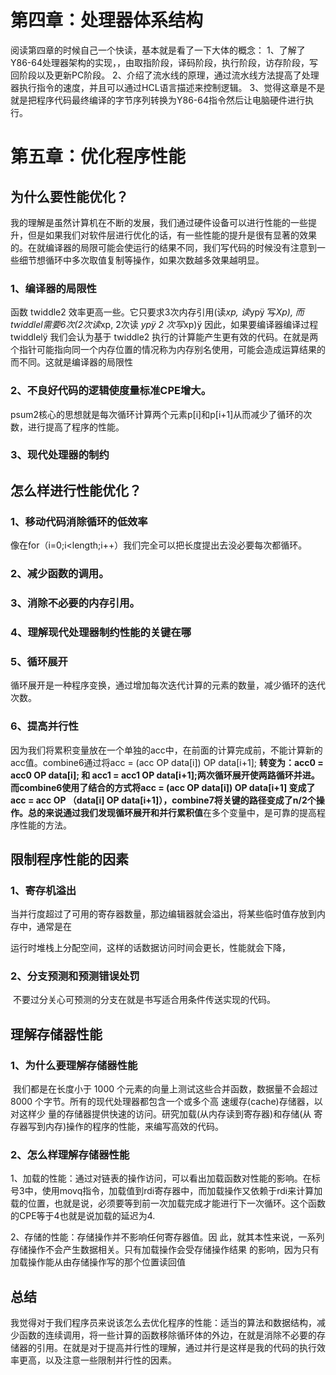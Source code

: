 # 第四章：处理器体系结构

阅读第四章的时候自己一个快读，基本就是看了一下大体的概念：
1、了解了Y86-64处理器架构的实现，，由取指阶段，译码阶段，执行阶段，访存阶段，写回阶段以及更新PC阶段。
2、介绍了流水线的原理，通过流水线方法提高了处理器执行指令的速度，并且可以通过HCL语言描述来控制逻辑。
3、觉得这章是不是就是把程序代码最终编译的字节序列转换为Y86-64指令然后让电脑硬件进行执行。



# 第五章：优化程序性能

##  为什么要性能优化？
我的理解是虽然计算机在不断的发展，我们通过硬件设备可以进行性能的一些提升，但是如果我们对软件层进行优化的话，有一些性能的提升是很有显著的效果的。在就编译器的局限可能会使运行的结果不同，我们写代码的时候没有注意到一些细节想循环中多次取值复制等操作，如果次数越多效果越明显。

### 1、编译器的局限性

函数 twiddle2 效率更高一些。它只要求3次内存引用(读*xp, 读*ypÿ 写*Xp), 而twiddlel需要6次(2次读*xp, 2次读 *ypÿ 2 次写*xp)ÿ 因此，如果要编译器编译过程 twiddlelÿ 我们会认为基于 twiddle2 执行的计算能产生更有效的代码。在就是两个指针可能指向同一个内存位置的情况称为内存别名使用，可能会造成运算结果的而不同。这就是编译器的局限性

### 2、不良好代码的逻辑使度量标准CPE增大。

psum2核心的思想就是每次循环计算两个元素p[i]和p[i+1]从而减少了循环的次数，进行提高了程序的性能。

###  3、现代处理器的制约

## 怎么样进行性能优化？

### 1、移动代码消除循环的低效率

​	像在for（i=0;i<length;i++）我们完全可以把长度提出去没必要每次都循环。

### 2、减少函数的调用。

### 3、消除不必要的内存引用。

###  4、理解现代处理器制约性能的关键在哪

###  5、循环展开

​	循环展开是一种程序变换，通过增加每次迭代计算的元素的数量，减少循环的迭代次数。

###  6、提高并行性

​		因为我们将累积变量放在一个单独的acc中，在前面的计算完成前，不能计算新的acc值。combine6通过将acc = (acc OP data[i]) OP data[i+1];  **转变为：**acc0 = acc0 OP data[i];  和  acc1 = acc1 OP data[i+1];两次循环展开使两路循环并进。而combine6使用了结合的方式将acc = (acc OP data[i]) OP data[i+1]  **变成了** acc = acc OP （data[i] OP data[i+1]），combine7将关键的路径变成了n/2个操作。总的来说通过我们发现**循环展开和并行累积值**在多个变量中，是可靠的提高程序性能的方法。

##  限制程序性能的因素

###  1、寄存机溢出

​	当并行度超过了可用的寄存器数量，那边编辑器就会溢出，将某些临时值存放到内存中，通常是在

运行时堆栈上分配空间，这样的话数据访问时间会更长，性能就会下降，

###  2、分支预测和预测错误处罚

​	 不要过分关心可预测的分支在就是书写适合用条件传送实现的代码。

##  理解存储器性能

### 1、为什么要理解存储器性能

​	我们都是在长度小于 1000 个元素的向量上测试这些合并函数，数据量不会超过 8000 个字节。所有的现代处理器都包含一个或多个高 速缓存(cache)存储器，以对这样少 量的存储器提供快速的访问。研究加载(从内存读到寄存器)和存储(从 寄存器写到内存)操作的程序的性能，来编写高效的代码。

### 2、怎么样理解存储器性能

 1、加载的性能：通过对链表的操作访问，可以看出加载函数对性能的影响。在标号3中，使用movq指令，加载值到rdi寄存器中，而加载操作又依赖于rdi来计算加载的位置，也就是说，必须要等到前一次加载完成才能进行下一次循环。这个函数的CPE等于4也就是说加载的延迟为4.

 2、存储的性能：存储操作并不影响任何寄存器值。因 此，就其本性来说，一系列存储操作不会产生数据相关。只有加载操作会受存储操作结果 的影响，因为只有加载操作能从由存储操作写的那个位置读回值

##  总结

​	我觉得对于我们程序员来说该怎么去优化程序的性能：适当的算法和数据结构，减少函数的连续调用，将一些计算的函数移除循环体的外边，在就是消除不必要的存储器的引用。在就是对于提高并行性的理解，通过并行是这样是我的代码的执行效率更高，以及注意一些限制并行性的因素。

​		